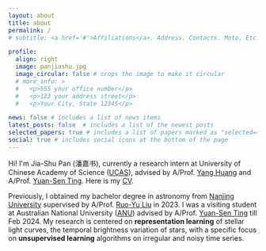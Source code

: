 ```yaml
---
layout: about
title: about
permalink: /
# subtitle: <a href='#'>Affiliations</a>. Address. Contacts. Moto. Etc.

profile:
  align: right
  image: panjiashu.jpg
  image_circular: false # crops the image to make it circular
  # more_info: >
  #   <p>555 your office number</p>
  #   <p>123 your address street</p>
  #   <p>Your City, State 12345</p>

news: false # includes a list of news items
latest_posts: false  # includes a list of the newest posts
selected_papers: true # includes a list of papers marked as "selected={true}"
social: true # includes social icons at the bottom of the page
---
```


<!-- Write your biography here. Tell the world about yourself. Link to your favorite [subreddit](http://reddit.com). You can put a picture in, too. The code is already in, just name your picture `prof_pic.jpg` and put it in the `img/` folder.

Put your address / P.O. box / other info right below your picture. You can also disable any of these elements by editing `profile` property of the YAML header of your `_pages/about.md`. Edit `_bibliography/papers.bib` and Jekyll will render your [publications page](/al-folio/publications/) automatically.

Link to your social media connections, too. This theme is set up to use [Font Awesome icons](https://fontawesome.com/) and [Academicons](https://jpswalsh.github.io/academicons/), like the ones below. Add your Facebook, Twitter, LinkedIn, Google Scholar, or just disable all of them. -->
Hi! I'm Jia-Shu Pan (潘嘉书), currently a research intern at University of Chinese Academy of Science ([UCAS](https://english.ucas.ac.cn/)), advised by A/Prof. [Yang Huang](https://people.ucas.ac.cn/~yanghuang) and A/Prof. [Yuan-Sen Ting](https://www.mso.anu.edu.au/~yting/). Here is my [CV](/assets/pdf/jspan_resume.pdf).

Previously, I obtained my bachelor degree in astronomy from [Nanjing University](https://www.nju.edu.cn/en/) supervised by A/Prof. [Ruo-Yu Liu](https://astronomy.nju.edu.cn/EN/People/AssociateProfessors/20210209/i188028.html) in 2023. I was a visiting student at Australian National University ([ANU](https://www.anu.edu.au/)) advised by A/Prof. [Yuan-Sen Ting](https://www.mso.anu.edu.au/~yting/) till Feb 2024. My research is centered on **representation learning** of stellar light curves, the temporal brightness variation of stars, with a specific focus on **unsupervised learning** algorithms on irregular and noisy time series.